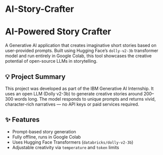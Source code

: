 # AI-Story-Crafter

# AI-Powered Story Crafter

A Generative AI application that creates imaginative short stories based on user-provided prompts. Built using Hugging Face’s `dolly-v2-3b` transformer model and run entirely in Google Colab, this tool showcases the creative potential of open-source LLMs in storytelling.

## 💡 Project Summary

This project was developed as part of the IBM Generative AI Internship. It uses an open LLM (Dolly v2-3b) to generate creative stories around 200–300 words long. The model responds to unique prompts and returns vivid, character-rich narratives — no API keys or paid services required.

## ✨ Features

- Prompt-based story generation
- Fully offline, runs in Google Colab
- Uses Hugging Face Transformers (`databricks/dolly-v2-3b`)
- Adjustable creativity via `temperature` and `token` limits
